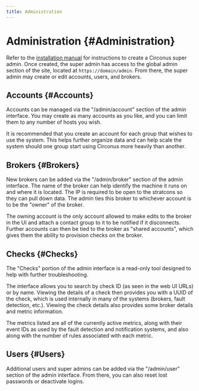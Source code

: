 ```yaml
---
title: Administration
---
```


# Administration {#Administration}
Refer to the [installation manual](https://login.circonus.com/resources/docs/inside/PostInstall.html#SuperAdmins) for instructions to create a Circonus super admin. Once created, the super admin has access to the global admin section of the site, located at `https://domain/admin`. From there, the super admin may create or edit accounts, users, and brokers.

## Accounts {#Accounts}
Accounts can be managed via the "/admin/account" section of the admin interface.  You may create as many accounts as you like, and you can limit them to any number of hosts you wish.

It is recommended that you create an account for each group that wishes to use the system. This helps further organize data and can help scale the system should one group start using Circonus more heavily than another.

## Brokers {#Brokers}
New brokers can be added via the "/admin/broker" section of the admin interface.  The name of the broker can help identify the machine it runs on and where it is located.  The IP is required to be open to the stratcons so they can pull down data. The admin ties this broker to whichever account is to be the "owner" of the broker.

The owning account is the only account allowed to make edits to the broker in the UI and attach a contact group to it to be notified if it disconnects.  Further accounts can then be tied to the broker as "shared accounts", which gives them the ability to provision checks on the broker.

## Checks {#Checks}
The "Checks" portion of the admin interface is a read-only tool designed to help with further troubleshooting.

The interface allows you to search by check ID (as seen in the web UI URLs) or by name.  Viewing the details of a check then provides you with a UUID of the check, which is used internally in many of the systems (brokers, fault detection, etc.). Viewing the check details also provides some broker details and metric information.

The metrics listed are all of the currently active metrics, along with their event IDs as used by the fault detection and notification systems, and also along with the number of rules associated with each metric.

## Users {#Users}
Additional users and super admins can be added via the "/admin/user" section of the admin interface.  From there, you can also reset lost passwords or deactivate logins.
